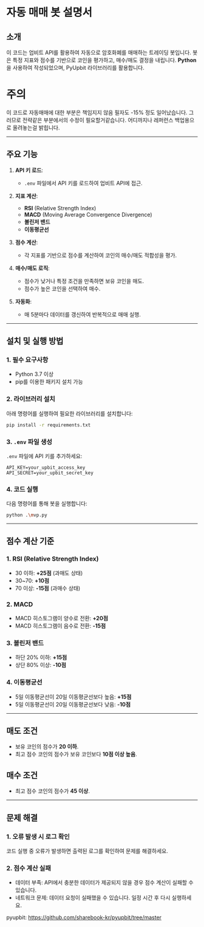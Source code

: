 # 자동 매매 봇 설명서

## 소개

이 코드는 업비트 API를 활용하여 자동으로 암호화폐를 매매하는 트레이딩 봇입니다. 봇은 특정 지표와 점수를 기반으로 코인을 평가하고, 매수/매도 결정을 내립니다. **Python**을 사용하여 작성되었으며, PyUpbit 라이브러리를 활용합니다.

# 주의
이 코드로 자동매매에 대한 부분은 책임지지 않음 필자도 -15% 정도 일어났습니다. 그러므로 전략같은 부분에서의 수정이 필요할거같습니다.
어디까지나 레퍼런스 백업용으로 올려놓는걸 밝힙니다. 

---

## 주요 기능

1. **API 키 로드**:

   - `.env` 파일에서 API 키를 로드하여 업비트 API에 접근.

2. **지표 계산**:

   - **RSI** (Relative Strength Index)
   - **MACD** (Moving Average Convergence Divergence)
   - **볼린저 밴드**
   - **이동평균선**

3. **점수 계산**:

   - 각 지표를 기반으로 점수를 계산하여 코인의 매수/매도 적합성을 평가.

4. **매수/매도 로직**:

   - 점수가 낮거나 특정 조건을 만족하면 보유 코인을 매도.
   - 점수가 높은 코인을 선택하여 매수.

5. **자동화**:

   - 매 5분마다 데이터를 갱신하여 반복적으로 매매 실행.

---

## 설치 및 실행 방법

### 1. 필수 요구사항

- Python 3.7 이상
- pip를 이용한 패키지 설치 가능

### 2. 라이브러리 설치

아래 명령어를 실행하여 필요한 라이브러리를 설치합니다:

```bash
pip install -r requirements.txt
```

### 3. `.env` 파일 생성

`.env` 파일에 API 키를 추가하세요:

```
API_KEY=your_upbit_access_key
API_SECRET=your_upbit_secret_key
```

### 4. 코드 실행

다음 명령어를 통해 봇을 실행합니다:

```bash
python .\mvp.py
```

---

## 점수 계산 기준

### 1. RSI (Relative Strength Index)

- 30 이하: **+25점** (과매도 상태)
- 30\~70: **+10점**
- 70 이상: **-15점** (과매수 상태)

### 2. MACD

- MACD 히스토그램이 양수로 전환: **+20점**
- MACD 히스토그램이 음수로 전환: **-15점**

### 3. 볼린저 밴드

- 하단 20% 이하: **+15점**
- 상단 80% 이상: **-10점**

### 4. 이동평균선

- 5일 이동평균선이 20일 이동평균선보다 높음: **+15점**
- 5일 이동평균선이 20일 이동평균선보다 낮음: **-10점**

---

## 매도 조건

- 보유 코인의 점수가 **20 이하**.
- 최고 점수 코인의 점수가 보유 코인보다 **10점 이상 높음**.

## 매수 조건

- 최고 점수 코인의 점수가 **45 이상**.

---

## 문제 해결

### 1. 오류 발생 시 로그 확인

코드 실행 중 오류가 발생하면 출력된 로그를 확인하여 문제를 해결하세요.

### 2. 점수 계산 실패

- 데이터 부족: API에서 충분한 데이터가 제공되지 않을 경우 점수 계산이 실패할 수 있습니다.
- 네트워크 문제: 데이터 요청이 실패했을 수 있습니다. 일정 시간 후 다시 실행하세요.


pyupbit: https://github.com/sharebook-kr/pyupbit/tree/master
